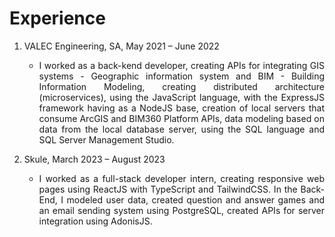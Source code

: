 # Experience

<ol>
    <li>VALEC Engineering, SA, May 2021 – June 2022
        <ul>
            <li><p align='justify'>
            I worked as a back-kend developer, creating APIs for integrating GIS systems - Geographic information system and BIM - Building Information Modeling, creating distributed architecture (microservices), using the JavaScript language, with the ExpressJS framework having as a NodeJS base, creation of local servers that consume ArcGIS and BIM360 Platform APIs, data modeling based on data from the local database server, using the SQL language and SQL Server Management Studio.</p></li>
        </ul>
    </li>
    <li> Skule, March 2023 – August 2023
        <ul>
            <li><p align='justify'>
            I worked as a full-stack developer intern, creating responsive web pages using ReactJS with TypeScript and TailwindCSS. In the Back-End, I modeled user data, created question and answer games and an email sending system using PostgreSQL, created APIs for server integration using AdonisJS.</p></li>
        </ul>
    </li>
</ol>
